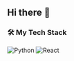 ## Hi there 👋

<!--
**raisedeveloper/raisedeveloper** is a ✨ _special_ ✨ repository because its `README.md` (this file) appears on your GitHub profile.

Here are some ideas to get you started:

- 🔭 I’m currently working on ...
- 🌱 I’m currently learning ...
- 👯 I’m looking to collaborate on ...
- 🤔 I’m looking for help with ...
- 💬 Ask me about ...
- 📫 How to reach me: ...
- 😄 Pronouns: ...
- ⚡ Fun fact: ...
-->

### 🛠️ My Tech Stack
![Python](https://img.shields.io/badge/python-3776AB?style=for-the-badge&logo=python&logoColor=white)
![React](https://img.shields.io/badge/react-61DAFB?style=for-the-badge&logo=react&logoColor=black)
